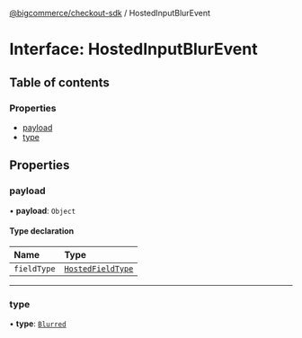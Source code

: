 [@bigcommerce/checkout-sdk](../README.md) / HostedInputBlurEvent

# Interface: HostedInputBlurEvent

## Table of contents

### Properties

- [payload](HostedInputBlurEvent.md#payload)
- [type](HostedInputBlurEvent.md#type)

## Properties

### payload

• **payload**: `Object`

#### Type declaration

| Name | Type |
| :------ | :------ |
| `fieldType` | [`HostedFieldType`](../enums/HostedFieldType.md) |

___

### type

• **type**: [`Blurred`](../enums/HostedInputEventType.md#blurred)
